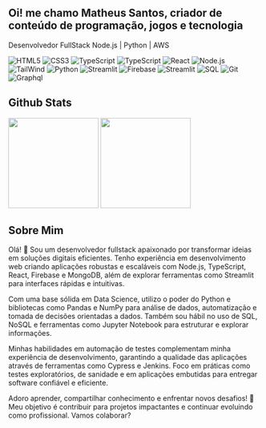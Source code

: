 ## Oi! me chamo Matheus Santos, criador de conteúdo de programação, jogos e tecnologia

Desenvolvedor FullStack Node.js | Python | AWS

![HTML5](https://img.shields.io/badge/HTML5-000?style=for-the-badge&logo=html5)
![CSS3](https://img.shields.io/badge/CSS3-000?style=for-the-badge&logo=css3&logoColor=264CE4)
![TypeScript](https://img.shields.io/badge/Javascript-000?style=for-the-badge&logo=javascript)
![TypeScript](https://img.shields.io/badge/TypeScript-000?style=for-the-badge&logo=typescript)
![React](https://img.shields.io/badge/react-000?style=for-the-badge&logo=react)
![Node.js](https://img.shields.io/badge/Node.js-000?style=for-the-badge&logo=node.js&logoColor=76ad64)
![TailWind](https://img.shields.io/badge/TailWind-000?style=for-the-badge&logo=TailWindcss)
![Python](https://img.shields.io/badge/Python-000?style=for-the-badge&logo=python)
![Streamlit](https://img.shields.io/badge/Streamlit-000?style=for-the-badge&logo=streamlit)
![Firebase](https://img.shields.io/badge/firebase-000?style=for-the-badge&logo=firebase&logoColor=ffcc26)
![Streamlit](https://img.shields.io/badge/mongodb-000?style=for-the-badge&logo=mongodb)
![SQL](https://img.shields.io/badge/MySQL-000?style=for-the-badge&logo=mysql&logoColor=823085) 
![Git](https://img.shields.io/badge/Git-000.svg?style=for-the-badge&logo=Git&logoColor=F05032)
![Graphql](https://img.shields.io/badge/graphql-000?style=for-the-badge&logo=graphql&logoColor=e73aaf) 


## Github Stats
<div>
  <img height="180em" src="https://github-readme-stats.vercel.app/api?username=Matheus153&theme=react&show_icons=true"/>
  <img height="180em" src="https://github-readme-stats-git-masterrstaa-rickstaa.vercel.app/api/top-langs/?username=Matheus153&layout=compact&theme=react&show_icons=true)"/>
</div>

## Sobre Mim

Olá! 👋 Sou um desenvolvedor fullstack apaixonado por transformar ideias em soluções digitais eficientes. Tenho experiência em desenvolvimento web criando aplicações robustas e escaláveis com Node.js, TypeScript, React, Firebase e MongoDB, além de explorar ferramentas como Streamlit para interfaces rápidas e intuitivas.

Com uma base sólida em Data Science, utilizo o poder do Python e bibliotecas como Pandas e NumPy para análise de dados, automatização e tomada de decisões orientadas a dados. Também sou hábil no uso de SQL, NoSQL e ferramentas como Jupyter Notebook para estruturar e explorar informações.

Minhas habilidades em automação de testes complementam minha experiência de desenvolvimento, garantindo a qualidade das aplicações através de ferramentas como Cypress e Jenkins. Foco em práticas como testes exploratórios, de sanidade e em aplicações embutidas para entregar software confiável e eficiente.

Adoro aprender, compartilhar conhecimento e enfrentar novos desafios! 🚀 Meu objetivo é contribuir para projetos impactantes e continuar evoluindo como profissional. Vamos colaborar?


